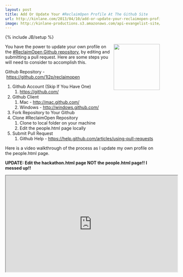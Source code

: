 ```yaml
---
layout: post
title: Add Or Update Your #ReclaimOpen Profile At The Github Site
url: http://kinlane.com/2013/04/10/add-or-update-your-reclaimopen-profile-at-the-github-site/
image: http://kinlane-productions.s3.amazonaws.com/api-evangelist-site/blog/github-logo-basic.png
---
```

{% include JB/setup %}
<p>
     <img src="https://s3.amazonaws.com/kinlane-productions/github-logo.png"  width="150" align="right" />
</p>
<p class="p1">
     You have the power to update your own profile on the <a href="https://github.com/1l2p/reclaimopen">#ReclaimOpen Github repository</a>, by editing and submitting a pull request. Here are some steps you will need to consider to accomplish this.
</p>
<p class="p3">
     <span class="s1">Github Repository - <a href="https://github.com/1l2p/reclaimopen"><span class="s2">https://github.com/1l2p/reclaimopen</a>
</p>
<ol class="mainlist">
     <li>Github Account (Skip If You Have One)
          <ol class="mainlist">
               <li class="li3">
                    <a href="https://github.com/"><span class="s2">https://github.com/</a>
               </li>
          </ol>
     </li>
     <li>Github Client
          <ol class="mainlist">
               <li>Mac - <a href="http://mac.github.com/">http://mac.github.com/</a>
               </li>
               <li>Windows - <a href="http://windows.github.com/">http://windows.github.com/</a>
               </li>
          </ol>
     </li>
     <li>Fork Repository to Your Github
     </li>
     <li>Clone #ReclaimOpen Repository
          <ol class="mainlist">
               <li>Clone to local folder on your machine
               </li>
               <li>Edit the people.html page locally
               </li>
          </ol>
     </li>
     <li>Submit Pull Request
          <ol class="mainlist">
               <li class="li3">
                    <span class="s1">Github Help - <a href="https://help.github.com/articles/using-pull-requests"><span class="s2">https://help.github.com/articles/using-pull-requests</a>
               </li>
          </ol>
     </li>
</ol>
<p>
     Here is a video walkthrough of the process as I update my own profile on the people.html page.
</p>
<p>
     <strong>UPDATE: Edit the hackathon.html page NOT the people.html page!! I messed up!!</strong>
</p>
<p>
     <iframe src="http://www.youtube.com/embed/_MiTzhjVxJ4?list=UUOCBAiz-FyylBzQ34We4tPg" width="560" height="315"></iframe>
</p>
